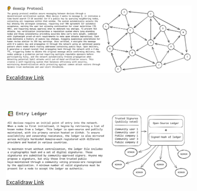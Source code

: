 ![](./gossip-protocol.png)
[Excalidraw Link](https://excalidraw.com/#json=qzLiLWwOGCsaUaIDmOf63,_QjI-e00O99510LTli9pcQ)

<br>
<br>
<br>

![](./entry-ledger.png)
[Excalidraw Link](https://excalidraw.com/#json=dzCEnAna-vU5ZgtRXPt91,Xfans5nz7UQSw7hBMhmAhw)
